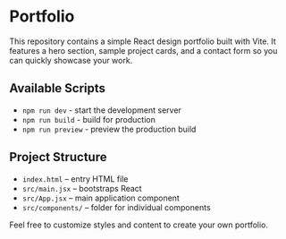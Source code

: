 # Portfolio

This repository contains a simple React design portfolio built with Vite. It features a hero section, sample project cards, and a contact form so you can quickly showcase your work.

## Available Scripts

- `npm run dev` - start the development server
- `npm run build` - build for production
- `npm run preview` - preview the production build

## Project Structure

- `index.html` – entry HTML file
- `src/main.jsx` – bootstraps React
- `src/App.jsx` – main application component
- `src/components/` – folder for individual components

Feel free to customize styles and content to create your own portfolio.
